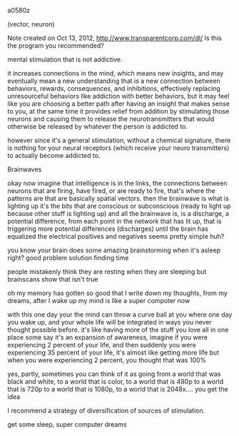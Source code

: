 a0580z

(vector, neuron)

Note created on Oct 13, 2012,
http://www.transparentcorp.com/dl/ Is this the program you recommended?

mental stimulation that is not addictive.

it increases connections in the mind, which means new insights, and may eventually mean a new understanding that is a new connection between behaviors, rewards, consequences, and inhibitions, effectively replacing unresourceful behaviors like addiction with better behaviors, but it may feel like you are choosing a better path after having an insight that makes sense to you, at the same time it provides relief from addition by stimulating those neurons and causing them to release the neurotransmitters that would otherwise be released by whatever the person is addicted to.

however since it's a general stimulation, without a chemical signature, there is nothing for your neural receptors (which receive your neuro transmitters) to actually become addicted to.

Brainwaves

okay now imagine that intelligence is in the links, the connections between neurons that are firing, have fired, or are ready to fire, that's where the patterns are that are basically spatial vectors.
then the brainwave is what is lighting up
it's the bits that are conscious or subconscious (ready to light up because other stuff is lighting up)
and all the brainwave is, is a discharge, a potential difference, from each point in the network that has lit up, that is triggering more potential differences (discharges) until the brain has equalized the electrical positives and negatives
seems pretty simple huh?

you know your brain does some amazing brainstorming when it's asleep right?
good problem solution finding time

people mistakenly think they are resting when they are sleeping
but brainscans show that isn't true

oh my memory has gotten so good
that I write down my thoughts, from my dreams, after I wake up
my mind is like a super computer now

with this one day your the mind can throw a curve ball at you where one day you wake up, and your whole life will be integrated in ways you never thought possible before.
it's like having more of the stuff you love all in one place
some say it's an expansion of awareness, imagine if you were experiencing 2 percent of your life, and then suddenly you were experiencing 35 percent of your life, it's almost like getting more life
but when you were experiencing 2 percent, you thought that was 100%

yes, partly, sometimes you can think of it as going from a world that was black and white, to a world that is color, to a world that is 480p to a world that is 720p to a world that is 1080p, to a world that is 2048x.... you get the idea

I recommend a strategy of diversification of sources of stimulation.

get some sleep, super computer dreams 

